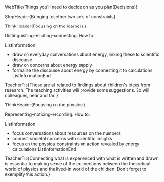 WebTitle{Things you&apos;ll need to decide on as you plan(Decisions)}

StepHeader{Bringing together two sets of constraints}

ThinkHeader{Focusing on the learners:}

Distinguishing&ndash;eliciting&ndash;connecting. How to:

ListInformation
- draw on everyday conversations about energy, linking these to scientific discourse
- draw on concerns about energy supply
- formalise the discourse about energy by connecting it to calculations
ListInformationEnd

TeacherTip{These are all related to findings about children's ideas from research. The teaching activities will provide some suggestions. So will colleagues, near and far. }

ThinkHeader{Focusing on the physics:}

Representing&ndash;noticing&ndash;recording. How to:

ListInformation
- focus conversations about resources on the numbers
- connect societal concerns with scientific insights
- focus on the physical constraints on action revealed by energy calculations
ListInformationEnd

TeacherTip{Connecting what is experienced with what is written and drawn is essential to making sense of the connections between the theoretical world of physics and the lived-in world of the children. Don't forget to exemplify this action.}

